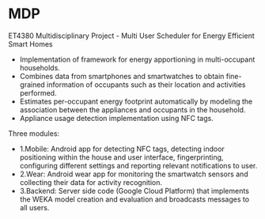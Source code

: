MDP
===

ET4380 Multidisciplinary Project - Multi User Scheduler for Energy Efficient Smart Homes

* Implementation of framework for energy apportioning in multi-occupant households. 
* Combines data from smartphones and smartwatches to obtain fine-grained information of occupants such as their location and activities performed. 
* Estimates per-occupant energy footprint automatically by modeling the association between the appliances and occupants in the household.
* Appliance usage detection implementation using NFC tags.

Three modules:
* 1.Mobile: Android app for detecting NFC tags, detecting indoor positioning within the house and user interface, fingerprinting, configuring different settings and reporting relevant notifications to user.
* 2.Wear: Android wear app for monitoring the smartwatch sensors and collecting their data for activity recognition.
* 3.Backend: Server side code (Google Cloud Platform) that implements the WEKA model creation and evaluation and broadcasts messages to all users.
